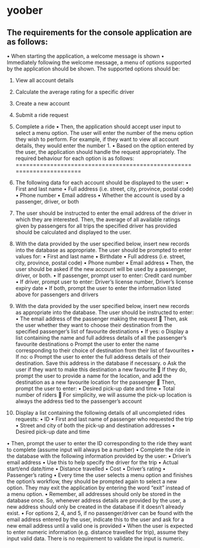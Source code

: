 # yoober

## The requirements for the console application are as follows:
•	When starting the application, a welcome message is shown
•	Immediately following the welcome message, a menu of options supported by the application should be shown. The supported options should be:
1.	View all account details
2.	Calculate the average rating for a specific driver
3.	Create a new account
4.	Submit a ride request
5.	Complete a ride
•	Then, the application should accept user input to select a menu option. The user will enter the number of the menu option they wish to perform. For example, if they want to view all account details, they would enter the number 1.
•	Based on the option entered by the user, the application should handle the request appropriately. The required behaviour for each option is as follows:
======================================================================
1.	The following data for each account should be displayed to the user:
• First and last name
•	Full address (i.e. street, city, province, postal code)
•	Phone number
•	Email address
•	Whether the account is used by a passenger, driver, or both

2.	The user should be instructed to enter the email address of the driver in which they are interested. Then, the average of all available ratings given by passengers for all trips the specified driver has provided should be calculated and displayed to the user.

3.	With the data provided by the user specified below, insert new records into the database as appropriate. The user should be prompted to enter values for:
•	First and last name
•	Birthdate
•	Full address (i.e. street, city, province, postal code)
•	Phone number
•	Email address
•	Then, the user should be asked if the new account will be used by a passenger, driver, or both.
•	If passenger, prompt user to enter:	Credit card number
•	If driver, prompt user to enter:	Driver’s license number,	Driver’s license expiry date
•	If both, prompt the user to enter the information listed above for passengers and drivers
4.	With the data provided by the user specified below, insert new records as appropriate into the database. The user should be instructed to enter:
•	The email address of the passenger making the request
	Then, ask the user whether they want to choose their destination from the specified passenger’s list of favourite destinations
•	If yes:
o	Display a list containing the name and full address details of all the passenger’s favourite destinations
o	Prompt the user to enter the name corresponding to their choice of destination from their list of favourites 
•	If no:
o	Prompt the user to enter the full address details of their destination. Save this address in the database if necessary.
o	Ask the user if they want to make this destination a new favourite
	If they do, prompt the user to provide a name for the location, and add the destination as a new favourite location for the passenger
	Then, prompt the user to enter:
•	Desired pick-up date and time
•	Total number of riders
	For simplicity, we will assume the pick-up location is always the address tied to the passenger’s account
5.	Display a list containing the following details of all uncompleted rides requests:
•	ID
•	First and last name of passenger who requested the trip
•	Street and city of both the pick-up and destination addresses
•	Desired pick-up date and time

•	Then, prompt the user to enter the ID corresponding to the ride they want to complete (assume input will always be a number)
•	Complete the ride in the database with the following information provided by the user:
•	Driver’s email address
•	Use this to help specify the driver for the trip
•	Actual start/end date/time
•	Distance travelled
•	Cost
•	Driver’s rating
•	Passenger’s rating
•	Every time the user selects a menu option and finishes the option’s workflow, they should be prompted again to select a new option. They may exit the application by entering the word “exit” instead of a menu option.
•	Remember, all addresses should only be stored in the database once. So, whenever address details are provided by the user, a new address should only be created in the database if it doesn’t already exist.
•	For options 2, 4, and 5, if no passenger/driver can be found with the email address entered by the user, indicate this to the user and ask for a new email address until a valid one is provided
•	When the user is expected to enter numeric information (e.g. distance travelled for trip), assume they input valid data. There is no requirement to validate the input is numeric.
